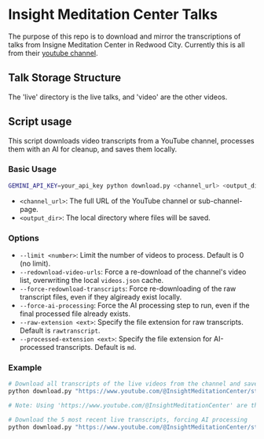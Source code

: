 # Insight Meditation Center Talks

The purpose of this repo is to download and mirror the transcriptions of talks from Insigne Meditation Center in Redwood City. Currently this is all from their [youtube channel](https://www.youtube.com/@InsightMeditationCenter).


## Talk Storage Structure

The 'live' directory is the live talks, and 'video' are the other videos.

## Script usage

This script downloads video transcripts from a YouTube channel, processes them with an AI for cleanup, and saves them locally.

### Basic Usage

```bash
GEMINI_API_KEY=your_api_key python download.py <channel_url> <output_dir>
```

-   `<channel_url>`: The full URL of the YouTube channel or sub-channel-page.
-   `<output_dir>`: The local directory where files will be saved.

### Options

-   `--limit <number>`: Limit the number of videos to process. Default is 0 (no limit).
-   `--redownload-video-urls`: Force a re-download of the channel's video list, overwriting the local `videos.json` cache.
-   `--force-redownload-transcripts`: Force re-downloading of the raw transcript files, even if they algiready exist locally.
-   `--force-ai-processing`: Force the AI processing step to run, even if the final processed file already exists.
-   `--raw-extension <ext>`: Specify the file extension for raw transcripts. Default is `rawtranscript`.
-   `--processed-extension <ext>`: Specify the file extension for AI-processed transcripts. Default is `md`.

### Example

```bash
# Download all transcripts of the live videos from the channel and save them to the 'live' directory (note that this is only the 'live' videos)
python download.py "https://www.youtube.com/@InsightMeditationCenter/streams" "streams"

# Note: Using 'https://www.youtube.com/@InsightMeditationCenter' are the non-live videos, which is different.

# Download the 5 most recent live transcripts, forcing AI processing
python download.py "https://www.youtube.com/@InsightMeditationCenter/streams" "streams" --limit 5 --force-ai-processing
```

